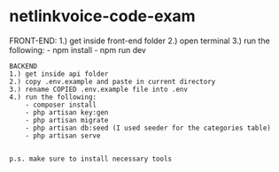 # netlinkvoice-code-exam
FRONT-END:
    1.) get inside front-end folder
    2.) open terminal
    3.) run the following:
        - npm install
        - npm run dev

    BACKEND
    1.) get inside api folder
    2.) copy .env.example and paste in current directory
    3.) rename COPIED .env.example file into .env
    4.) run the following:
        - composer install
        - php artisan key:gen
        - php artisan migrate
        - php artisan db:seed (I used seeder for the categories table)
        - php artisan serve
    

    p.s. make sure to install necessary tools
